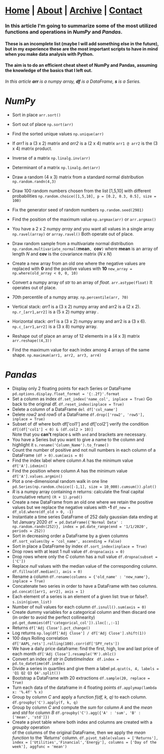 # [Home](https://antonio-catalano.github.io/#) | [About](https://antonio-catalano.github.io/about.html) | [Archive](https://antonio-catalano.github.io/Archive.html) | [Contact](https://antonio-catalano.github.io/form-contact.html)

### In this article I'm going to summarize some of the most utilized functions and operations in _NumPy_ and _Pandas_.

#### These is an incomplete list (maybe I will add something else in the future), but in my experience these are the most important scripts to have in mind when you make data analysis with Python.
#### The aim is to do an efficient cheat sheet of NumPy and Pandas, assuming the knowledge of the basics that I left out.

*In this article __arr__ is a numpy array, __df__ is a DataFrame, __s__ is a Series.*

# _NumPy_

- Sort in place `arr.sort()`<br>
- Sort out of place `np.sort(arr)`<br>
- Find the sorted unique values `np.unique(arr)`<br>
- If _arr1_ is a (3 x 2) matrix and _arr2_ is a (2 x 4) matrix
`arr1 @ arr2` is the (3 x 4) matrix product.<br>
- Inverse of a matrix
`np.linalg.inv(arr)`<br>
- Determinant of a matrix
`np.linalg.det(arr)`<br>
- Draw a random (4 x 3) matrix from a standard normal distribution
`np.random.randn(4,3)`<br>
- Draw 100 random numbers chosen from the list [1,5,10] with different probabilities
`np.random.choice([1,5,10], p = [0.2, 0.3, 0.5], size = 100)`<br>

- Fix the generator seed of random numbers `np.random.seed(2981)`<br>
- Find the position of the maximum value `np.argmax(arr)` or `arr.argmax()`<br>
- You have a 2 x 2 numpy _array_ and you want all values in a single array
`np.ravel(array)` or `array.ravel()`
Both operate out of place.<br>
- Draw random sample from a multivariate normal distribution
`np.random.multivariate_normal(`__mean__`, `__cov__`)`
where __mean__ is an array of length _N_ and __cov__ is the covariance matrix (_N_ x _N_)<br>
- Create a new array from an old one where the negative values are replaced with __0__
and the positive values with __10__
`new_array = np.where(old_array < 0, 0, 10)`<br>
- Convert a numpy array of _str_ to an array of _float_.
`arr.astype(float)`
It operates out of place.<br>
- 70th percentile of a numpy array.
`np.percentile(arr, 70)`<br>
- Vertical stack: _arr1_ is a (3 x 2) numpy array and arr2 is a (2 x 2).
`np.r_[arr1,arr2]` is a (5 x 2) numpy array .<br>
- Horizontal stack: _arr1_ is a (3 x 2) numpy array and arr2 is a (3 x 6).
`np.c_[arr1,arr2]` is a (3 x 8) numpy array.<br>
- Reshape out of place an array of 12 elements in a (4 x 3) matrix
`arr.reshape((4,3))`<br>
- Find the maximum value for each index among 4 arrays of the same shape.
`np.maximum(arr1, arr2, arr3, arr4)`

# _Pandas_

- Display only 2 floating points for each Series or DataFrame
`pd.options.display.float_format = '{:.2f}'.format`<br>
- Set a column as index
`df.set_index('name_col', inplace = True)`
Go back to the original df.
`df.reset_index(inplace = True)`<br>
- Delete a column of a DataFrame
`del df['col_name']`<br>
- Delete _row2_ and _row5_ of a DataFrame
`df.drop(['row2', 'row5'], inplace = True)`<br>
- Subset of df where both df['col1'] and df['col2'] verify the condition
`df[(df['col1'] < 0) & (df.col2 > 10)]`<br>
Note that you __can't__ replace `&` with `and` and brackets are necessary.
- You have a Series but you want to give a name to the column and highlight it
`s.rename('Column_Name').to_frame()`<br>
- Count the number of positive and not null numbers in each column of a DataFrame
`(df > 0).sum(axis = 0)`<br>
- Find the index label where column _A_ has the minimum value
`df['A'].idxmin()`<br>
- Find the position where column _A_ has the minimum value
`df['A'].values.argmin()`<br>
- Plot a one-dimensional random walk in one line
`pd.Series(np.random.choice([-1,1], size = 10_000).cumsum()).plot()`<br>
- _R_ is a numpy array containing _n_ returns: calculate the final capital (cumulative return)
`(R + 1).prod()`<br>
- Create a new DataFrame from an old one where we retain the positive values but we replace
the negative values with __-1__
`df_new = df_old.where(df_old > 0, -1)`<br>
- Instantiate a time series DataFrame of 252 daily gaussian data ending at 1st January 2020
`df = pd.DataFrame({'Normal Data' : np.random.randn(252)}, index = pd.date_range(end = '1/1/2020', periods = 252))`<br>
- Sort in decreasing order a DataFrame by a given columns
`df.sort_values(by = 'col_name', ascending = False)`<br>
- Sort in place a DataFrame by index
`df.sort_index(inplace = True)`<br>
- Drop rows with at least 1 null value
`df.dropna(axis = 0)`<br>
- Drop rows where only the _C_ column has a null value
`df.dropna(subset = ['C'])`<br>
- Replace _null_ values with the median value of the corresponding column.
`df.fillna(df.median(), axis = 0)`<br>
- Rename a column
`df.rename(columns = {'old_name' : 'new_name'}, inplace = True)`<br>
- Concatenate two series in order to have a DataFrame with two columns.
`pd.concat([arr1, arr2], axis = 1)`<br>
- Each element of a series is an element of a given list: true or false?.
`s.isin(given_list)`<br>
- Number of null values for each column
`df.isnull().sum(axis = 0)`<br>
- Create dummy variables for a categorical column and then discard one (in order to avoid the perfect collinearity)
`pd.get_dummies(df['categorical_col']).iloc[:,:-1]`<br>
- Returns
`df['Adj Close'].pct_change()`<br>
- Log returns
`np.log(df['Adj Close'] / df['Adj Close'].shift(1))`<br>
- 100 days Rolling correlation
`df['AAPL_rets'].rolling(100).corr(df['SPY_rets'])`<br>
- We have a daily price dataframe: find the first, high, low and last price of each month
`df['Adj Close'].resample('M').ohlc()`<br>
- Convert an index of _str_ in _DatetimeIndex_
` df.index = pd.to_datetime(df.index)`<br>
- Divide a series in quartiles and give them a label
`pd.qcut(s, 4, labels = 'Q1 Q2 Q3 Q4'.split())`<br>
- Bootstrap a DataFrame with 20 extractions
`df.sample(20, replace = True)`<br>
- Turn each data of the dataframe in 4 floating points
`df.applymap(lambda x: '%.4f' % x)`<br>
- Group by column _C_ and apply a function _f(df, k, q)_ to each column.
`df.groupby('C').apply(f, k, q)`<br>
- Group by column _C_ and compute the _sum_ for column _A_ and the _mean_ and _std_ for column _B_
`df.groupby('C').agg({'A' : 'sum', 'B' : ['mean', 'std']})`<br>
- Create a pivot table where both index and columns are created with a _groupby_ operation <br>of the columns of the original DataFrame, then we apply the _mean function_ to the _'Returns'_ column.
`df.pivot_table(values = ['Returns'], index = ['Utilities','Financial','Energy'], columns = ['Day of the week'], aggfunc = 'mean')`<br>
